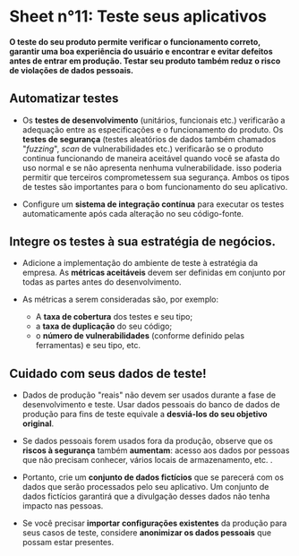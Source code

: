 # Sheet n°11: Teste seus aplicativos

#### O teste do seu produto permite verificar o funcionamento correto, garantir uma boa experiência do usuário e encontrar e evitar defeitos antes de entrar em produção. Testar seu produto também reduz o risco de violações de dados pessoais.

## Automatizar testes

* Os **testes de desenvolvimento** (unitários, funcionais etc.) verificarão a adequação entre as especificações e o funcionamento do produto. Os **testes de segurança** (testes aleatórios de dados também chamados "_fuzzing_", _scan_ de vulnerabilidades etc.) verificarão se o produto continua funcionando de maneira aceitável quando você se afasta do uso normal e se não apresenta nenhuma vulnerabilidade. isso poderia permitir que terceiros comprometessem sua segurança. Ambos os tipos de testes são importantes para o bom funcionamento do seu aplicativo.

* Configure um **sistema de integração contínua** para executar os testes automaticamente após cada alteração no seu código-fonte.

## Integre os testes à sua estratégia de negócios.


* Adicione a implementação do ambiente de teste à estratégia da empresa. As **métricas aceitáveis** devem ser definidas em conjunto por todas as partes antes do desenvolvimento.

* As métricas a serem consideradas são, por exemplo:

     * A **taxa de cobertura** dos testes e seu tipo;
     * a **taxa de duplicação** do seu código;
     * o **número de vulnerabilidades** (conforme definido pelas ferramentas) e seu tipo, etc.

## Cuidado com seus dados de teste!

* Dados de produção "reais" não devem ser usados durante a fase de desenvolvimento e teste. Usar dados pessoais do banco de dados de produção para fins de teste equivale a **desviá-los do seu objetivo original**.

* Se dados pessoais forem usados fora da produção, observe que os **riscos à segurança** também **aumentam**: acesso aos dados por pessoas que não precisam conhecer, vários locais de armazenamento, etc. .

* Portanto, crie um **conjunto de dados fictícios** que se parecerá com os dados que serão processados pelo seu aplicativo. Um conjunto de dados fictícios garantirá que a divulgação desses dados não tenha impacto nas pessoas.

* Se você precisar **importar configurações existentes** da produção para seus casos de teste, considere **anonimizar os dados pessoais** que possam estar presentes.
